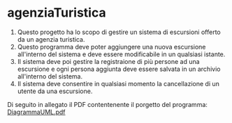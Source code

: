 # agenziaTuristica
1. Questo progetto ha lo scopo di gestire un sistema di escursioni offerto da un agenzia turistica.
2. Questo programma deve poter aggiungere una nuova escursione all'interno del sistema e deve essere modificabile in un qualsiasi istante.
3. Il sistema deve poi gestire la registraione di più persone ad una escursione e ogni persona aggiunta deve essere salvata in un archivio all'interno del sistema.
4. Il sistema deve consentire in qualsiasi momento la cancellazione di un utente da una escursione.

Di seguito in allegato il PDF contentenente il porgetto del programma:
[DiagrammaUML.pdf](https://github.com/LiamBartolini/agenziaTuristica/files/6202774/DiagrammaUML.pdf)
